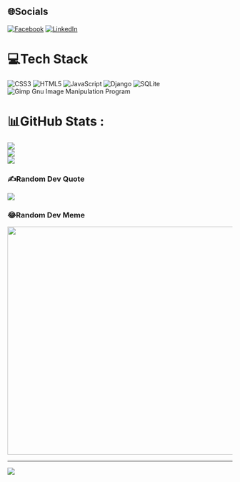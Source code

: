 
## 🌐Socials
[![Facebook](https://img.shields.io/badge/Facebook-%231877F2.svg?logo=Facebook&logoColor=white)](https://facebook.com/mohamadzaminsayan) [![LinkedIn](https://img.shields.io/badge/LinkedIn-%230077B5.svg?logo=linkedin&logoColor=white)](https://linkedin.com/in/mohamadzaminsayan) 

# 💻Tech Stack
![CSS3](https://img.shields.io/badge/css3-%231572B6.svg?style=for-the-badge&logo=css3&logoColor=white) ![HTML5](https://img.shields.io/badge/html5-%23E34F26.svg?style=for-the-badge&logo=html5&logoColor=white) ![JavaScript](https://img.shields.io/badge/javascript-%23323330.svg?style=for-the-badge&logo=javascript&logoColor=%23F7DF1E) ![Django](https://img.shields.io/badge/django-%23092E20.svg?style=for-the-badge&logo=django&logoColor=white) ![SQLite](https://img.shields.io/badge/sqlite-%2307405e.svg?style=for-the-badge&logo=sqlite&logoColor=white) ![Gimp Gnu Image Manipulation Program](https://img.shields.io/badge/Gimp-657D8B?style=for-the-badge&logo=gimp&logoColor=FFFFFF)
# 📊GitHub Stats :
![](https://github-readme-stats.vercel.app/api?username=ZaminSayan&theme=radical&hide_border=false&include_all_commits=false&count_private=false)<br/>
![](https://github-readme-streak-stats.herokuapp.com/?user=ZaminSayan&theme=radical&hide_border=false)<br/>
![](https://github-readme-stats.vercel.app/api/top-langs/?username=ZaminSayan&theme=radical&hide_border=false&include_all_commits=false&count_private=false&layout=compact)

### ✍️Random Dev Quote
![](https://quotes-github-readme.vercel.app/api?type=horizontal&theme=radical)

### 😂Random Dev Meme
<img src="https://random-memer.herokuapp.com/" width="512px"/>

---
[![](https://visitcount.itsvg.in/api?id=ZaminSayan&icon=0&color=6)](https://visitcount.itsvg.in)
